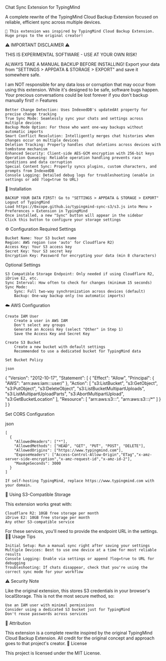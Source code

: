 Chat Sync Extension for TypingMind

A complete rewrite of the TypingMind Cloud Backup Extension focused on reliable, efficient sync across multiple devices.

    🙏 This extension was inspired by TypingMind Cloud Backup Extension. Huge props to the original creator!

⚠️ IMPORTANT DISCLAIMER ⚠️

THIS IS EXPERIMENTAL SOFTWARE - USE AT YOUR OWN RISK!

ALWAYS TAKE A MANUAL BACKUP BEFORE INSTALLING! Export your data from "SETTINGS > APPDATA & STORAGE > EXPORT" and save it somewhere safe.

I am NOT responsible for any data loss or corruption that may occur from using this extension. While it's designed to be safe, software bugs happen. Your precious conversations could be lost forever if you don't backup manually first!
🔥 Features

    Better Change Detection: Uses IndexedDB's updatedAt property for precise change tracking
    True Sync Mode: Seamlessly sync your chats and settings across multiple devices
    Backup Mode Option: For those who want one-way backups without automatic imports
    Smart Conflict Resolution: Intelligently merges chat histories when changes occur on multiple devices
    Deletion Tracking: Properly handles chat deletions across devices with tombstone mechanism
    Enhanced Security: Client-side AES-GCM encryption with 256-bit keys
    Operation Queueing: Reliable operation handling prevents race conditions and data corruption
    Special Content Sync: Properly syncs plugins, custom characters, and prompts from IndexedDB
    Console Logging: Detailed debug logs for troubleshooting (enable in settings or add ?log=true to URL)

💾 Installation

    BACKUP YOUR DATA FIRST! Go to "SETTINGS > APPDATA & STORAGE > EXPORT"
    Logout of TypingMind
    Load https://0xcope.github.io/typingmind-sync-s3/s3.js into Menu > Preferences > Extension in TypingMind
    Once installed, a new "Sync" button will appear in the sidebar
    Click this button to configure your storage settings

⚙️ Configuration
Required Settings

    Bucket Name: Your S3 bucket name
    Region: AWS region (use 'auto' for Cloudflare R2)
    Access Key: Your S3 access key
    Secret Key: Your S3 secret key
    Encryption Key: Password for encrypting your data (min 8 characters)

Optional Settings

    S3 Compatible Storage Endpoint: Only needed if using Cloudflare R2, iDrive E2, etc.
    Sync Interval: How often to check for changes (minimum 15 seconds)
    Sync Mode:
        Sync: Full two-way synchronization across devices (default)
        Backup: One-way backup only (no automatic imports)

☁️ AWS Configuration

    Create IAM User
        Create a user in AWS IAM
        Don't select any groups
        Generate an Access Key (select "Other" in Step 1)
        Save the Access Key and Secret Key

    Create S3 Bucket
        Create a new bucket with default settings
        Recommended to use a dedicated bucket for TypingMind data

    Set Bucket Policy

    json

{
  "Version": "2012-10-17",
  "Statement": [
    {
      "Effect": "Allow",
      "Principal": {
        "AWS": "arn:aws:iam::<AWS Account ID>:user/<IAM username>"
      },
      "Action": [
        "s3:ListBucket",
        "s3:GetObject",
        "s3:PutObject",
        "s3:DeleteObject",
        "s3:ListBucketMultipartUploads",
        "s3:ListMultipartUploadParts",
        "s3:AbortMultipartUpload",
        "s3:GetBucketLocation"
      ],
      "Resource": [
        "arn:aws:s3:::<AWS bucket name>",
        "arn:aws:s3:::<AWS bucket name>/*"
      ]
    }
  ]
}

Set CORS Configuration

json

    [
      {
        "AllowedHeaders": ["*"],
        "AllowedMethods": ["HEAD", "GET", "PUT", "POST", "DELETE"],
        "AllowedOrigins": ["https://www.typingmind.com"],
        "ExposeHeaders": ["Access-Control-Allow-Origin","ETag","x-amz-server-side-encryption","x-amz-request-id","x-amz-id-2"],
        "MaxAgeSeconds": 3000
      }
    ]

    If self-hosting TypingMind, replace https://www.typingmind.com with your domain.

🔄 Using S3-Compatible Storage

This extension works great with:

    Cloudflare R2: 10GB free storage per month
    iDrive E2: 10GB free storage per month
    Any other S3-compatible service

For these services, you'll need to provide the endpoint URL in the settings.
👨‍💻 Usage Tips

    Initial Setup: Run a manual sync right after saving your settings
    Multiple Devices: Best to use one device at a time for most reliable results
    Console Logging: Enable via settings or append ?log=true to URL for debugging
    Troubleshooting: If chats disappear, check that you're using the correct sync mode for your workflow

⚠️ Security Note

Like the original extension, this stores S3 credentials in your browser's localStorage. This is not the most secure method, so:

    Use an IAM user with minimal permissions
    Consider using a dedicated S3 bucket just for TypingMind
    Don't reuse passwords across services

🙏 Attribution

This extension is a complete rewrite inspired by the original TypingMind Cloud Backup Extension. All credit for the original concept and approach goes to that project's creator.
📝 License

This project is licensed under the MIT License.
